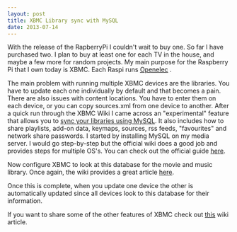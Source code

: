 ```yaml
---
layout: post
title: XBMC Library sync with MySQL
date: 2013-07-14
---
```


With the release of the RapberryPi I couldn't wait to buy one. So far I have purchased two. I plan to buy at least one for each TV in the house, and maybe a few more for random projects.  My main purpose for the Raspberry Pi that I own today is XBMC. Each Raspi runs [Openelec](http://www.openelec.tv/) . 

The main problem with running multiple XBMC devices are the libraries. You have to update each one individually by default and that becomes a pain. There are also issues with content locations. You have to enter them on each device, or you can copy sources.xml from one device to another.  After a quick run through the XBMC Wiki I came across an "experimental" feature that allows you to [sync your libraries using MySQL](http://wiki.xbmc.org/index.php?title=HOW-TO:Share_libraries_using_MySQL). It also includes how to share playlists, add-on data, keymaps, sources, rss feeds, "favourites" and network share passwords.  I started by installing MySQL on my media server. I would go step-by-step but the official wiki does a good job and provides steps for multiple OS's. You can check out the official guide [here](http://wiki.xbmc.org/index.php?title=HOW-TO:Share_libraries_using_MySQL/Setting_up_MySQL).  

Now configure XBMC to look at this database for the movie and music library. Once again, the wiki provides a great article [here](http://wiki.xbmc.org/index.php?title=HOW-TO:Share_libraries_using_MySQL/Setting_up_XBMC).  

Once this is complete, when you update one device the other is automatically updated since all devices look to this database for their information.

If you want to share some of the other features of XBMC check out [this](http://wiki.xbmc.org/index.php?title=HOW-TO:Share_libraries_using_MySQL/Sync_other_parts_of_XBMC) wiki article.